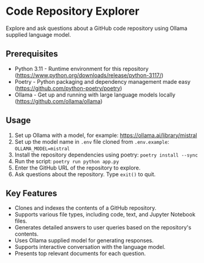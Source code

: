 # Code Repository Explorer

Explore and ask questions about a GitHub code repository using Ollama supplied language model.

## Prerequisites

- Python 3.11 - Runtime environment for this repository (https://www.python.org/downloads/release/python-3117/)
- Poetry - Python packaging and dependency management made easy (https://github.com/python-poetry/poetry)
- Ollama - Get up and running with large language models locally (https://github.com/ollama/ollama)

## Usage
1. Set up Ollama with a model, for example: https://ollama.ai/library/mistral
2. Set up the model name in `.env` file cloned from `.env.example`: `OLLAMA_MODEL=mistral`
3. Install the repository dependencies using poetry: `poetry install --sync`
3. Run the script: `poetry run python app.py`
3. Enter the GitHub URL of the repository to explore.
4. Ask questions about the repository. Type `exit()` to quit.

## Key Features
- Clones and indexes the contents of a GitHub repository.
- Supports various file types, including code, text, and Jupyter Notebook files.
- Generates detailed answers to user queries based on the repository's contents.
- Uses Ollama supplied model for generating responses.
- Supports interactive conversation with the language model.
- Presents top relevant documents for each question.

